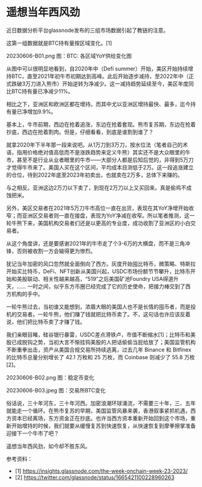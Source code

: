 # 遥想当年西风劲


近日数据分析平台glassnode发布的三组市场数据引起了教链的注意。

这第一组数据就是BTC持有量按区域变化。[1]

20230606-B01.png
图：BTC: 各区域YoY供给变化图

从图中可以很明显地看到，自2020年中（Defi summer）开始，美区开始持续增持BTC，直至2021年初牛市初期达到高峰。此后开始逐步减持，至2022年中（正式跌破3万刀进入熊市）开始逆转为净减少。这一减持趋势延续至今，美区年度同比BTC持有量已净减少11%。

相比之下，亚洲区和欧洲区都在增持。而其中尤以亚洲区增持最快、最多，迄今持有量已净增加9.9%。

基本上，牛市前期，西边在抢着追涨，东边在抢着套现。熊市复苏期，东边在抢着抄底，西边在抢着割肉。但是，仔细看看，到底是谁割到谁了？

就拿2020年下半年那一段来说吧。从1万刀到3万刀，按水位法（笔者自己的术语，指用价格绝对值高低而不是涨跌趋势来定义牛熊）其实还不是大众眼里的牛市，甚至不是行业从业者眼里的牛市——大部分人都是后知后觉的，非得到5万刀才觉得牛市来了。美国人买在这个区间，平均成本目测低于2万。这一段追涨建立的仓位，待到2022年底至2023年初卖出，也就卖在2万多，总体下来赚的。

与之相反。亚洲这边2万刀以下卖了，到现在2万刀以上又买回来。真是偷鸡不成蚀把米。

另外，美区交易者在2021年5万刀牛市高位一直在出货，表现在其YoY净增开始收窄；而亚洲区交易者则一直在接盘，表现为YoY净减在收窄。所以笔者推测，这一轮牛熊下来，美国机构交易者们还是以更高的专业度，成功收割了亚洲区的小白交易者。

从这个角度讲，还是要感谢2021年的牛市走了个3-6万的大横盘，而不是三角冲锋，否则被收割一方会输得更为惨烈。

犹记当年加密的风口忽然就全面倒向了西方。灰度开始囤比特币，微策略、特斯拉开始买比特币，DeFi、NFT创新从美国兴起，USDC市场份额节节攀升，比特币开始和美股联动、相关性越来越高，“519”之后美国矿池Foundry USA得道升天，…… 一时之间，似乎东方币圈已经完成了它的历史使命，把接力棒交到了西方机构的手中。

一轮牛熊过去，当初谁又能想到，浓眉大眼的美国人也不是长情的囤币者，而是投机的交易者。一轮牛熊，他们赚了钱就把比特币卖了。不，这句话也许应该反着说，他们把比特币卖了才赚了钱。

我们亲眼目睹，硅谷银行暴雷，USDC差点滑铁卢，市值不断缩水[1]；比特币和美股已成脱钩之势，当初大言不惭挂钩美股的人把话偷偷当屁给放了；美国监管机构不断重拳出击，资产从美国合规交易所持续逃离，过去几年 Binance 和 Bitfinex 的比特币总量分别增长了 42.1 万枚和 25 万枚，而 Coinbase 则减少了 55.8 万枚[2]。

20230606-B02.png
图：稳定币变化

20230606-B03.jpeg
图：交易所BTC变化

俗话说，三十年河东，三十年河西。加密浪潮环球涌流，不需要三十年，三、五年就能走一个循环。在熊市复苏的早期，美国监管风暴来袭，香港叙事紧抓机遇，西方资本已经离场，东方资金正在抄底。也许当西方资本重新开始回到这个市场，重新开始增持的时候，我们就要从缓慢复苏到快速恢复，从快速恢复到摩拳擦掌准备迎接下一个牛市了吧？

遥想当年西风劲，如今却不胜东风。

参考资料：
- [1] https://insights.glassnode.com/the-week-onchain-week-23-2023/
- [2] https://twitter.com/glassnode/status/1665421100228960263


